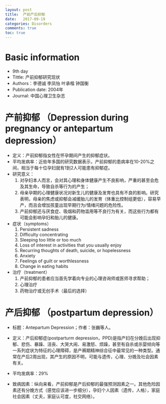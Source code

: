 ```yaml
---
layout: post
title:  产前产后抑郁
date:   2017-09-19
categories: Disorders
comments: true
toc: true
---
```



# Basic information
* 9th day
* Tittle: 产前抑郁研究现状
* Authors：李德诚  李凤怡 叶承楷  钟国衡
* Publication date: 2004年
* Journal: 中国心理卫生杂志



# 产前抑郁 （Depression during pregnancy or antepartum depression）
* 定义：产前抑郁指女性在怀孕期间产生的抑郁症状。
* 平均发病率：近些年多国的研究数据表示，产前抑郁的患病率在10-20%之间，相当于每十位孕妇就有1到2人可能患有抑郁症。
* 研究意义：
     1. 对孕妇本人而言，会对其心理和身体健康产生不良影响，严重的甚至会危及其生命，导致自杀等行为的产生；
     2. 母亲孕期的心理健康状况对新生儿的健康及发育也具有不良的影响。研究表明，母亲的焦虑或抑郁会减缓胎儿的发育（体重比控制组更低），容易早产，而且会增加孩童出现早期行为/情绪问题的危险性。
     3. 产前抑郁还与厌食症、吸烟和药物滥用等不良行为有关，而这些行为都有可能会影响孕妇和胎儿的健康。
* 症状（symptoms）
    1. Persistent sadness
    2. Difficulty concentrating
    3. Sleeping too little or too much
    4. Loss of interest in activities that you usually enjoy
    5. Recurring thoughts of death, suicide, or hopelessness
    6. Anxiety
    7. Feelings of guilt or worthlessness
    8. Change in eating habits
* 治疗（treatment）
    1. 产前抑郁的患者应当首先学着向专业的心理咨询师或医师寻求帮助；
    2. 心理治疗
    3. 药物治疗或无创手术（最后的选择）

# 产后抑郁 （postpartum depression）
* 标题：Antepartum Depression；作者：张巍等人。
* 定义：产后抑郁症(postparturm depression，PPD)是指产妇在分娩后出现抑郁、悲伤、暴躁、沮丧、大哭大闹、易激怒、烦躁，甚至有自杀或杀婴倾向等一系列症状为特征的心理障碍，是产褥期精神综合征中最常见的一种类型。通常在产后2周出现，其产生的原因不明，可能与遗传，心理、分娩及社会因素有关。

* 平均发病率：29%

* 致病因素：纵向来看，产前抑郁是产后抑郁的最强预测因素之一。其他危险因素还有分娩方式（感觉应该进一步细分），孕妇个人因素（遗传，人格），家庭社会因素（丈夫，家庭认可度，社交网络）。
